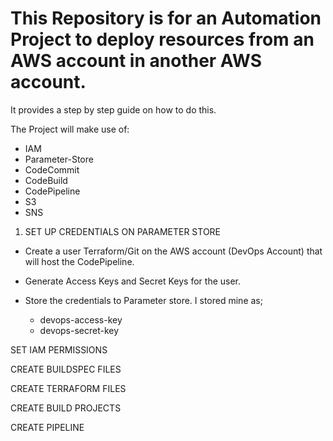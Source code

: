 # This Repository is for an Automation Project to deploy resources from an AWS account in another AWS account.

It provides a step by step guide on how to do this. 

The Project will make use of:

- IAM
- Parameter-Store
- CodeCommit
- CodeBuild
- CodePipeline
- S3
- SNS 

1. SET UP CREDENTIALS ON PARAMETER STORE

- Create a user Terraform/Git on the AWS account (DevOps Account) that will host the CodePipeline.
- Generate Access Keys and Secret Keys for the user.
- Store the credentials to Parameter store. I stored mine as; 

    - devops-access-key
    - devops-secret-key

SET IAM PERMISSIONS

CREATE BUILDSPEC FILES

CREATE TERRAFORM FILES

CREATE BUILD PROJECTS

CREATE PIPELINE






